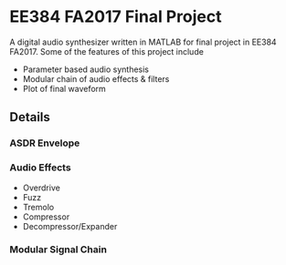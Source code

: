 # EE384 FA2017 Final Project
A digital audio synthesizer written in MATLAB for final project in EE384 FA2017. Some of the features of this project include

* Parameter based audio synthesis
* Modular chain of audio effects & filters
* Plot of final waveform

## Details
### ASDR Envelope 

### Audio Effects
* Overdrive
* Fuzz
* Tremolo
* Compressor
* Decompressor/Expander

### Modular Signal Chain
